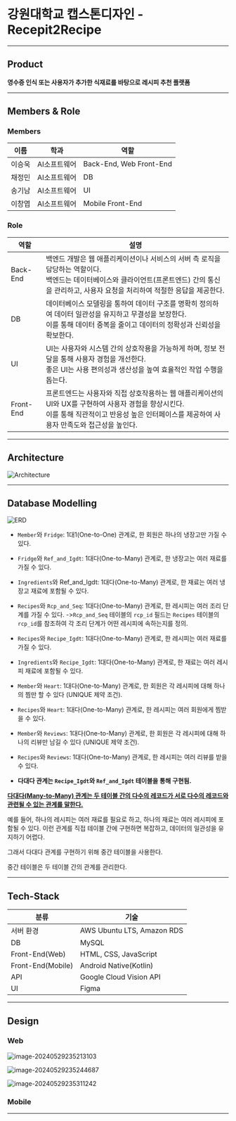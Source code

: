 # 강원대학교 캡스톤디자인 - Recepit2Recipe

---

## Product

**영수증 인식 또는 사용자가 추가한 식재료를 바탕으로 레시피 추천 플랫폼**



---



## Members & Role

### Members

| 이름   | 학과         | 역할                    |
| ------ | ------------ | ----------------------- |
| 이승욱 | AI소프트웨어 | Back-End, Web Front-End |
| 채정민 | AI소프트웨어 | DB                      |
| 송기남 | AI소프트웨어 | UI                      |
| 이창엽 | AI소프트웨어 | Mobile Front-End        |



### Role

| 역할      | 설명                                                         |
| --------- | ------------------------------------------------------------ |
| Back-End  | 백엔드 개발은 웹 애플리케이션이나 서비스의 서버 측 로직을 담당하는 역할이다.<br />백엔드는 데이터베이스와 클라이언트(프론트엔드) 간의 통신을 관리하고, 사용자 요청을 처리하여 적절한 응답을 제공한다. |
| DB        | 데이터베이스 모델링을 통하여 데이터 구조를 명확히 정의하여 데이터 일관성을 유지하고 무결성을 보장한다.<br />이를 통해 데이터 중복을 줄이고 데이터의 정확성과 신뢰성을 확보한다. |
| UI        | UI는 사용자와 시스템 간의 상호작용을 가능하게 하며, 정보 전달을 통해 사용자 경험을 개선한다.<br />좋은 UI는 사용 편의성과 생산성을 높여 효율적인 작업 수행을 돕는다. |
| Front-End | 프론트엔드는 사용자와 직접 상호작용하는 웹 애플리케이션의 UI와 UX를 구현하여 사용자 경험을 향상시킨다. <br />이를 통해 직관적이고 반응성 높은 인터페이스를 제공하여 사용자 만족도와 접근성을 높인다. |



---



## Architecture

![Architecture](images/README/Architecture.png)



---



## Database Modelling

![ERD](images/README/ERD.png)

- `Member`와 `Fridge`: 1대1(One-to-One) 관계로, 한 회원은 하나의 냉장고만 가질 수 있다.
- `Fridge`와 `Ref_and_Igdt`: 1대다(One-to-Many) 관계로, 한 냉장고는 여러 재료를 가질 수 있다.
- `Ingredients`와 Ref_and_Igdt: 1대다(One-to-Many) 관계로, 한 재료는 여러 냉장고 재료에 포함될 수 있다.
- `Recipes`와 `Rcp_and_Seq`: 1대다(One-to-Many) 관계로, 한 레시피는 여러 조리 단계를 가질 수 있다.
  ->`Rcp_and_Seq` 테이블의 `rcp_id` 필드는 `Recipes` 테이블의 `rcp_id`를 참조하여 각 조리 단계가 어떤 레시피에 속하는지를 정의.
- `Recipes`와 `Recipe_Igdt`: 1대다(One-to-Many) 관계로, 한 레시피는 여러 재료를 가질 수 있다.
- `Ingredients`와 `Recipe_Igdt`: 1대다(One-to-Many) 관계로, 한 재료는 여러 레시피 재료에 포함될 수 있다.
- `Member`와 `Heart`: 1대다(One-to-Many) 관계로, 한 회원은 각 레시피에 대해 하나의 찜만 할 수 있다 (UNIQUE 제약 조건).
- `Recipes`와 `Heart`: 1대다(One-to-Many) 관계로, 한 레시피는 여러 회원에게 찜받을 수 있다.
- `Member`와 `Reviews`: 1대다(One-to-Many) 관계로, 한 회원은 각 레시피에 대해 하나의 리뷰만 남길 수 있다 (UNIQUE 제약 조건).
- `Recipes`와 `Reviews`: 1대다(One-to-Many) 관계로, 한 레시피는 여러 리뷰를 받을 수 있다.



- **다대다 관계는 `Recipe_Igdt`와 `Ref_and_Igdt` 테이블을 통해 구현됨.**

<u>**다대다(Many-to-Many) 관계는 두 테이블 간의 다수의 레코드가 서로 다수의 레코드와 관련될 수 있는 관계를 말한다.**</u> 

예를 들어, 하나의 레시피는 여러 재료를 필요로 하고, 하나의 재료는 여러 레시피에 포함될 수 있다. 이런 관계를 직접 테이블 간에 구현하면 복잡하고, 데이터의 일관성을 유지하기 어렵다. 

그래서 다대다 관계를 구현하기 위해 중간 테이블을 사용한다. 

중간 테이블은 두 테이블 간의 관계를 관리한다.



---



## Tech-Stack

| 분류              | 기술                       |
| ----------------- | -------------------------- |
| 서버 환경         | AWS Ubuntu LTS, Amazon RDS |
| DB                | MySQL                      |
| Front-End(Web)    | HTML, CSS, JavaScript      |
| Front-End(Mobile) | Android Native(Kotlin)     |
| API               | Google Cloud Vision API    |
| UI                | Figma                      |



---



## Design

### Web

![image-20240529235213103](images/README/image-20240529235213103.png)

![image-20240529235244687](images/README/image-20240529235244687.png)

![image-20240529235311242](images/README/image-20240529235311242.png)



### Mobile





---





